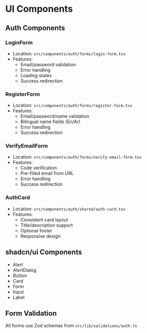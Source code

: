 # UI Components

## Auth Components

### LoginForm
- Location: `src/components/auth/forms/login-form.tsx`
- Features:
  - Email/password validation
  - Error handling
  - Loading states
  - Success redirection

### RegisterForm
- Location: `src/components/auth/forms/register-form.tsx`
- Features:
  - Email/password/name validation
  - Bilingual name fields (En/Ar)
  - Error handling
  - Success redirection

### VerifyEmailForm
- Location: `src/components/auth/forms/verify-email-form.tsx`
- Features:
  - Code verification
  - Pre-filled email from URL
  - Error handling
  - Success redirection

### AuthCard
- Location: `src/components/auth/shared/auth-card.tsx`
- Features:
  - Consistent card layout
  - Title/description support
  - Optional footer
  - Responsive design

## shadcn/ui Components
- Alert
- AlertDialog
- Button
- Card
- Form
- Input
- Label

## Form Validation
All forms use Zod schemas from `src/lib/validations/auth.ts` 